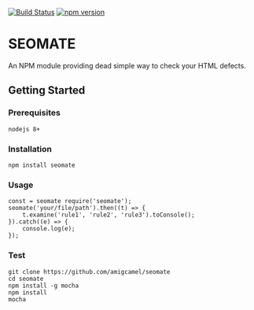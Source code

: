 [![Build Status](https://travis-ci.org/amigcamel/seomate.svg?branch=develop)](https://travis-ci.org/amigcamel/seomate)
[![npm version](https://badge.fury.io/js/seomate.svg)](https://www.npmjs.com/seomate)
# SEOMATE

An NPM module providing dead simple way to check your HTML defects.

## Getting Started

### Prerequisites

    nodejs 8+

### Installation

    npm install seomate

### Usage

    const = seomate require('seomate');
    seomate('your/file/path').then((t) => {
        t.examine('rule1', 'rule2', 'rule3').toConsole();
    }).catch((e) => {
        console.log(e);
    });

### Test

    git clone https://github.com/amigcamel/seomate
    cd seomate
    npm install -g mocha
    npm install
    mocha

